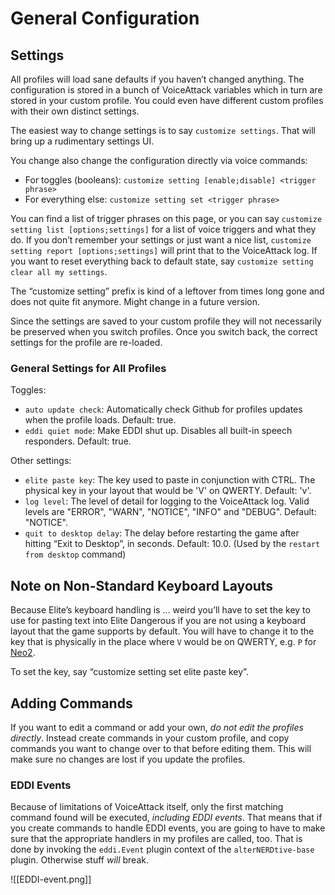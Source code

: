 ﻿# General Configuration

## Settings

All profiles will load sane defaults if you haven’t changed anything. The
configuration is stored in a bunch of VoiceAttack variables which in turn are
stored in your custom profile. You could even have different custom profiles
with their own distinct settings.

The easiest way to change settings is to say `customize settings`. That will
bring up a rudimentary settings UI.

You change also change the configuration directly via voice commands:

* For toggles (booleans): `customize setting [enable;disable] <trigger phrase>`
* For everything else: `customize setting set <trigger phrase>`

You can find a list of trigger phrases on this page, or you can say
`customize setting list [options;settings]` for a list of voice triggers and
what they do. If you don’t remember your settings or just want a nice list,
`customize setting report [options;settings]` will print that to the
VoiceAttack log. If you want to reset everything back to default state, say
`customize setting clear all my settings`.

The “customize setting” prefix is kind of a leftover from times long gone and
does not quite fit anymore. Might change in a future version.

Since the settings are saved to your custom profile they will not necessarily be
preserved when you switch profiles. Once you switch back, the correct settings
for the profile are re-loaded.

### General Settings for All Profiles

Toggles:

* `auto update check`: Automatically check Github for profiles updates when the
  profile loads. Default: true.
* `eddi quiet mode`: Make EDDI shut up. Disables all built-in speech responders.
  Default: true.

Other settings:

* `elite paste key`: The key used to paste in conjunction with CTRL. The
  physical key in your layout that would be 'V' on QWERTY. Default: 'v'.
* `log level`: The level of detail for logging to the VoiceAttack log. Valid
  levels are "ERROR", "WARN", "NOTICE", "INFO" and "DEBUG". Default: "NOTICE".
* `quit to desktop delay`: The delay before restarting the game after hitting
  “Exit to Desktop”, in seconds. Default: 10.0. (Used by the `restart from desktop`
  command)

## Note on Non-Standard Keyboard Layouts

Because Elite’s keyboard handling is … weird you’ll have to set the key to use
for pasting text into Elite Dangerous if you are not using a keyboard layout
that the game supports by default.  You will have to change it to the key that
is physically in the place where `V` would be on QWERTY, e.g. `P` for
[Neo2](https://neo-layout.org).

To set the key, say “customize setting set elite paste key”.

## Adding Commands

If you want to edit a command or add your own, _do not edit the profiles 
directly_. Instead create commands in your custom profile, and copy commands you 
want to change over to that before editing them. This will make sure no changes 
are lost if you update the profiles.

### EDDI Events

Because of limitations of VoiceAttack itself, only the first matching command
found will be executed, _including EDDI events_. That means that if you create
commands to handle EDDI events, you are going to have to make sure that the
appropriate handlers in my profiles are called, too. That is done by invoking
the `eddi.Event` plugin context of the `alterNERDtive-base` plugin. Otherwise
stuff _will_ break.

![[EDDI-event.png]]

